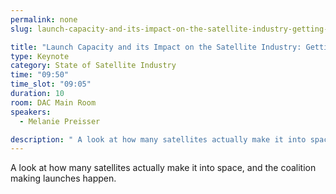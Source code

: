 ```yaml
---
permalink: none
slug: launch-capacity-and-its-impact-on-the-satellite-industry-getting-a-better-ride-into-space

title: "Launch Capacity and its Impact on the Satellite Industry: Getting a Better Ride into Space"
type: Keynote
category: State of Satellite Industry
time: "09:50"
time_slot: "09:05"
duration: 10
room: DAC Main Room
speakers:
  - Melanie Preisser

description: " A look at how many satellites actually make it into space, and the coalition making launches happen."
---
```

A look at how many satellites actually make it into space, and the coalition making launches happen.